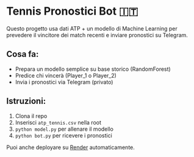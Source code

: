 # Tennis Pronostici Bot 🇮🇹

Questo progetto usa dati ATP + un modello di Machine Learning per prevedere il vincitore dei match recenti e inviare pronostici su Telegram.

## Cosa fa:
- Prepara un modello semplice su base storico (RandomForest)
- Predice chi vincerà (Player_1 o Player_2)
- Invia i pronostici via Telegram (privato)

## Istruzioni:
1. Clona il repo
2. Inserisci `atp_tennis.csv` nella root
3. `python model.py` per allenare il modello
4. `python bot.py` per ricevere i pronostici

Puoi anche deployare su [Render](https://render.com) automaticamente.